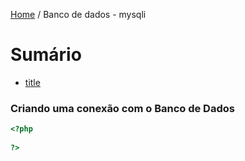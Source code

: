 [Home](../README.md) / Banco de dados - mysqli

# Sumário

- [title](#title)


### Criando uma conexão com o Banco de Dados

```php
<?php 
    
?>
```